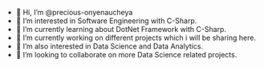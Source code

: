 - 👋 Hi, I’m @precious-onyenaucheya
- 👀 I’m interested in Software Engineering with C-Sharp.
- 🌱 I’m currently learning about DotNet Framework with C-Sharp.
- 🌱 I’m currently working on different projects which i will be sharing here.
- 👀 I’m also interested in Data Science and Data Analytics.
- 💞️ I’m looking to collaborate on more Data Science related projects.

<!---
precious-onyenaucheya/precious-onyenaucheya is a ✨ special ✨ repository because its `README.md` (this file) appears on your GitHub profile.
You can click the Preview link to take a look at your changes.
--->
